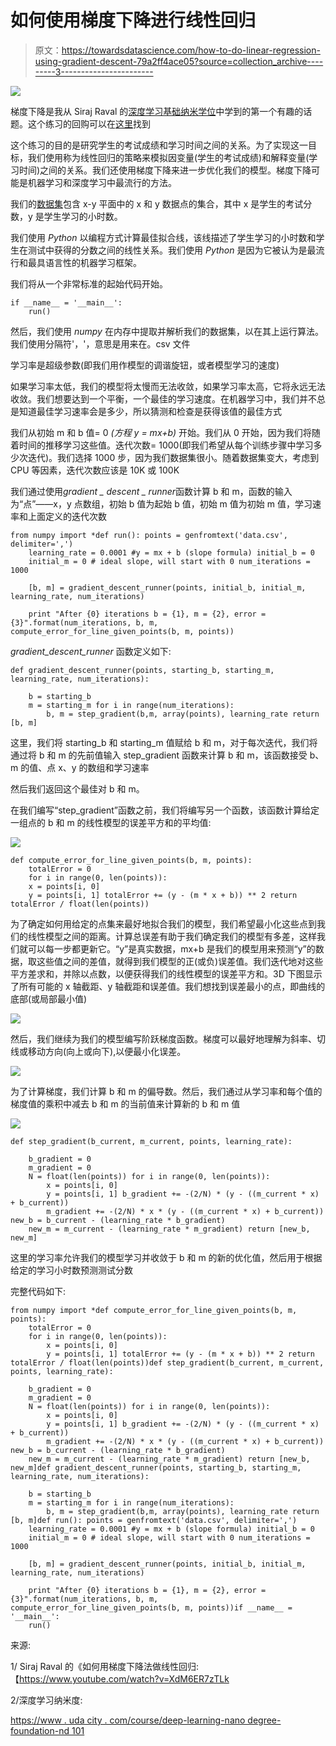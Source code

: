 # 如何使用梯度下降进行线性回归

> 原文：<https://towardsdatascience.com/how-to-do-linear-regression-using-gradient-descent-79a2ff4ace05?source=collection_archive---------3----------------------->

![](img/1d438433cca58ac77a1c1b39850a343d.png)

梯度下降是我从 Siraj Raval 的[深度学习基础纳米学位](https://www.udacity.com/course/deep-learning-nanodegree-foundation--nd101)中学到的第一个有趣的话题。这个练习的回购可以在[这里](https://github.com/llSourcell/linear_regression_live)找到

这个练习的目的是研究学生的考试成绩和学习时间之间的关系。为了实现这一目标，我们使用称为线性回归的策略来模拟因变量(学生的考试成绩)和解释变量(学习时间)之间的关系。我们还使用梯度下降来进一步优化我们的模型。梯度下降可能是机器学习和深度学习中最流行的方法。

我们的[数据集](https://raw.githubusercontent.com/llSourcell/linear_regression_live/master/data.csv)包含 x-y 平面中的 x 和 y 数据点的集合，其中 x 是学生的考试分数，y 是学生学习的小时数。

我们使用 *Python* 以编程方式计算最佳拟合线，该线描述了学生学习的小时数和学生在测试中获得的分数之间的线性关系。我们使用 *Python* 是因为它被认为是最流行和最具语言性的机器学习框架。

我们将从一个非常标准的起始代码开始。

```
if __name__ = '__main__':
    run()
```

然后，我们使用 *numpy* 在内存中提取并解析我们的数据集，以在其上运行算法。我们使用分隔符'，'，意思是用来在。csv 文件

学习率是超级参数(即我们用作模型的调谐旋钮，或者模型学习的速度)

如果学习率太低，我们的模型将太慢而无法收敛，如果学习率太高，它将永远无法收敛。我们想要达到一个平衡，一个最佳的学习速度。在机器学习中，我们并不总是知道最佳学习速率会是多少，所以猜测和检查是获得该值的最佳方式

我们从初始 m 和 b 值= 0 *(方程 y = mx+b)* 开始。我们从 0 开始，因为我们将随着时间的推移学习这些值。迭代次数= 1000(即我们希望从每个训练步骤中学习多少次迭代)。我们选择 1000 步，因为我们数据集很小。随着数据集变大，考虑到 CPU 等因素，迭代次数应该是 10K 或 100K

我们通过使用*gradient _ descent _ runner*函数计算 b 和 m，函数的输入为“点”——x，y 点数组，初始 b 值为起始 b 值，初始 m 值为初始 m 值，学习速率和上面定义的迭代次数

```
from numpy import *def run(): points = genfromtext('data.csv', delimiter=',')
    learning_rate = 0.0001 #y = mx + b (slope formula) initial_b = 0
    initial_m = 0 # ideal slope, will start with 0 num_iterations = 1000

    [b, m] = gradient_descent_runner(points, initial_b, initial_m, learning_rate, num_iterations)

    print "After {0} iterations b = {1}, m = {2}, error = {3}".format(num_iterations, b, m, compute_error_for_line_given_points(b, m, points))
```

*gradient_descent_runner* 函数定义如下:

```
def gradient_descent_runner(points, starting_b, starting_m, learning_rate, num_iterations):

    b = starting_b
    m = starting_m for i in range(num_iterations):
        b, m = step_gradient(b,m, array(points), learning_rate return [b, m]
```

这里，我们将 starting_b 和 starting_m 值赋给 b 和 m，对于每次迭代，我们将通过将 b 和 m 的先前值输入 step_gradient 函数来计算 b 和 m，该函数接受 b、m 的值、点 x、y 的数组和学习速率

然后我们返回这个最佳对 b 和 m。

在我们编写“step_gradient”函数之前，我们将编写另一个函数，该函数计算给定一组点的 b 和 m 的线性模型的误差平方和的平均值:

![](img/2839903060b85a6bd9e6fba8b0e22902.png)

```
def compute_error_for_line_given_points(b, m, points):
    totalError = 0
    for i in range(0, len(points)):
    x = points[i, 0]
    y = points[i, 1] totalError += (y - (m * x + b)) ** 2 return totalError / float(len(points))
```

为了确定如何用给定的点集来最好地拟合我们的模型，我们希望最小化这些点到我们的线性模型之间的距离。计算总误差有助于我们确定我们的模型有多差，这样我们就可以每一步都更新它。“y”是真实数据，mx+b 是我们的模型用来预测“y”的数据，取这些值之间的差值，就得到我们模型的正(或负)误差值。我们迭代地对这些平方差求和，并除以点数，以便获得我们的线性模型的误差平方和。3D 下图显示了所有可能的 x 轴截距、y 轴截距和误差值。我们想找到误差最小的点，即曲线的底部(或局部最小值)

![](img/03da653e898759e014f929098ad2b444.png)

然后，我们继续为我们的模型编写阶跃梯度函数。梯度可以最好地理解为斜率、切线或移动方向(向上或向下),以便最小化误差。

![](img/e2ec3014470af58aa5bc762fa2097b6e.png)

为了计算梯度，我们计算 b 和 m 的偏导数。然后，我们通过从学习率和每个值的梯度值的乘积中减去 b 和 m 的当前值来计算新的 b 和 m 值

![](img/78c1afe704e9ee613686a637e7bfd004.png)

```
def step_gradient(b_current, m_current, points, learning_rate):

    b_gradient = 0
    m_gradient = 0
    N = float(len(points)) for i in range(0, len(points)):
        x = points[i, 0]
        y = points[i, 1] b_gradient += -(2/N) * (y - ((m_current * x) + b_current))
        m_gradient += -(2/N) * x * (y - ((m_current * x) + b_current)) new_b = b_current - (learning_rate * b_gradient)
    new_m = m_current - (learning_rate * m_gradient) return [new_b, new_m]
```

这里的学习率允许我们的模型学习并收敛于 b 和 m 的新的优化值，然后用于根据给定的学习小时数预测测试分数

完整代码如下:

```
from numpy import *def compute_error_for_line_given_points(b, m, points):
    totalError = 0
    for i in range(0, len(points)):
        x = points[i, 0]
        y = points[i, 1] totalError += (y - (m * x + b)) ** 2 return totalError / float(len(points))def step_gradient(b_current, m_current, points, learning_rate):

    b_gradient = 0
    m_gradient = 0
    N = float(len(points)) for i in range(0, len(points)):
        x = points[i, 0]
        y = points[i, 1] b_gradient += -(2/N) * (y - ((m_current * x) + b_current))
        m_gradient += -(2/N) * x * (y - ((m_current * x) + b_current)) new_b = b_current - (learning_rate * b_gradient)
    new_m = m_current - (learning_rate * m_gradient) return [new_b, new_m]def gradient_descent_runner(points, starting_b, starting_m, learning_rate, num_iterations):

    b = starting_b
    m = starting_m for i in range(num_iterations):
        b, m = step_gradient(b,m, array(points), learning_rate return [b, m]def run(): points = genfromtext('data.csv', delimiter=',')
    learning_rate = 0.0001 #y = mx + b (slope formula) initial_b = 0
    initial_m = 0 # ideal slope, will start with 0 num_iterations = 1000

    [b, m] = gradient_descent_runner(points, initial_b, initial_m, learning_rate, num_iterations)

    print "After {0} iterations b = {1}, m = {2}, error = {3}".format(num_iterations, b, m, compute_error_for_line_given_points(b, m, points))if __name__ = '__main__':
    run()
```

来源:

1/ Siraj Raval 的《如何用梯度下降法做线性回归:【https://www.youtube.com/watch?v=XdM6ER7zTLk

2/深度学习纳米度:

[https://www . uda city . com/course/deep-learning-nano degree-foundation-nd 101](https://www.udacity.com/course/deep-learning-nanodegree-foundation--nd101)
